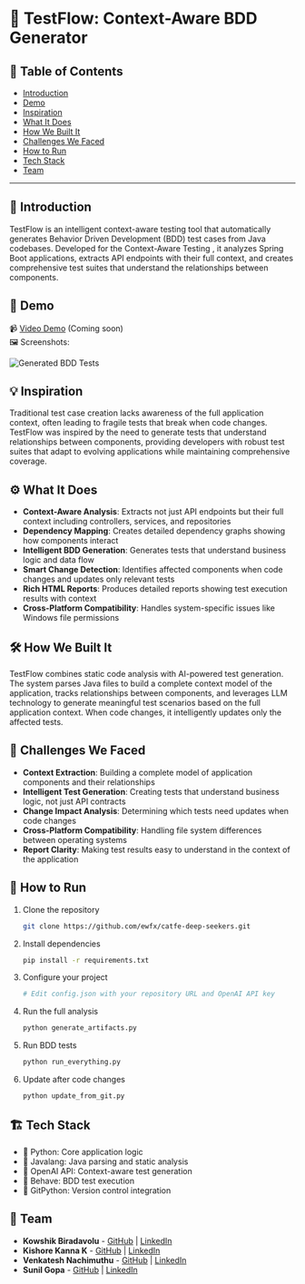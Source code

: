 # 🚀 TestFlow: Context-Aware BDD Generator

## 📌 Table of Contents
- [Introduction](#introduction)
- [Demo](#demo)
- [Inspiration](#inspiration)
- [What It Does](#what-it-does)
- [How We Built It](#how-we-built-it)
- [Challenges We Faced](#challenges-we-faced)
- [How to Run](#how-to-run)
- [Tech Stack](#tech-stack)
- [Team](#team)

---

## 🎯 Introduction
TestFlow is an intelligent context-aware testing tool that automatically generates Behavior Driven Development (BDD) test cases from Java codebases. Developed for the Context-Aware Testing , it analyzes Spring Boot applications, extracts API endpoints with their full context, and creates comprehensive test suites that understand the relationships between components.

## 🎥 Demo
📹 [Video Demo](#) (Coming soon)  
🖼️ Screenshots:

![Generated BDD Tests](https://via.placeholder.com/600x400?text=BDD+Test+Cases)

## 💡 Inspiration
Traditional test case creation lacks awareness of the full application context, often leading to fragile tests that break when code changes. TestFlow was inspired by the need to generate tests that understand relationships between components, providing developers with robust test suites that adapt to evolving applications while maintaining comprehensive coverage.

## ⚙️ What It Does
- **Context-Aware Analysis**: Extracts not just API endpoints but their full context including controllers, services, and repositories
- **Dependency Mapping**: Creates detailed dependency graphs showing how components interact
- **Intelligent BDD Generation**: Generates tests that understand business logic and data flow
- **Smart Change Detection**: Identifies affected components when code changes and updates only relevant tests
- **Rich HTML Reports**: Produces detailed reports showing test execution results with context
- **Cross-Platform Compatibility**: Handles system-specific issues like Windows file permissions

## 🛠️ How We Built It
TestFlow combines static code analysis with AI-powered test generation. The system parses Java files to build a complete context model of the application, tracks relationships between components, and leverages LLM technology to generate meaningful test scenarios based on the full application context. When code changes, it intelligently updates only the affected tests.

## 🚧 Challenges We Faced
- **Context Extraction**: Building a complete model of application components and their relationships
- **Intelligent Test Generation**: Creating tests that understand business logic, not just API contracts
- **Change Impact Analysis**: Determining which tests need updates when code changes
- **Cross-Platform Compatibility**: Handling file system differences between operating systems
- **Report Clarity**: Making test results easy to understand in the context of the application

## 🏃 How to Run
1. Clone the repository  
   ```sh
   git clone https://github.com/ewfx/catfe-deep-seekers.git
   
   ```
2. Install dependencies  
   ```sh
   pip install -r requirements.txt
   ```
3. Configure your project  
   ```sh
   # Edit config.json with your repository URL and OpenAI API key
   ```
4. Run the full analysis  
   ```sh
   python generate_artifacts.py
   ```
5. Run BDD tests  
   ```sh
   python run_everything.py
   ```
6. Update after code changes  
   ```sh
   python update_from_git.py
   ```

## 🏗️ Tech Stack
- 🔹 Python: Core application logic
- 🔹 Javalang: Java parsing and static analysis
- 🔹 OpenAI API: Context-aware test generation
- 🔹 Behave: BDD test execution
- 🔹 GitPython: Version control integration


## 👥 Team
- **Kowshik Biradavolu** - [GitHub](#) | [LinkedIn](#)
- **Kishore Kanna K** - [GitHub](#) | [LinkedIn](#)
- **Venkatesh Nachimuthu** - [GitHub](#) | [LinkedIn](#)
- **Sunil Gopa** - [GitHub](#) | [LinkedIn](#)